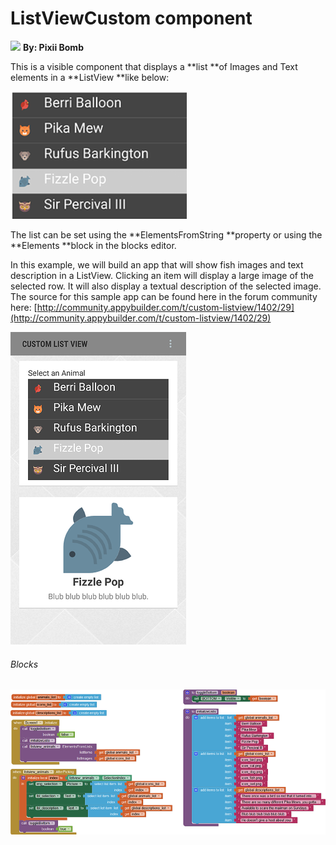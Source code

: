 # ListViewCustom component

![](https://i1.wp.com/AppyBuilder.com/img/pixiibomb3.png) **By: Pixii Bomb**

This is a visible component that displays a **list **of Images and Text elements in a **ListView **like below:

![](/assets/lvCustom1.png)

The list can be set using the **ElementsFromString **property or using the **Elements **block in the blocks editor. 

In this example, we will build an app that will show fish images and text description in a ListView. Clicking an item will display a large image of the selected row. It will also display a textual description of the selected image. The source for this sample app can be found here in the forum community here: [http://community.appybuilder.com/t/custom-listview/1402/29](http://community.appybuilder.com/t/custom-listview/1402/29)

![](/assets/lvCustom2.png)

###### Blocks

###### ![](/assets/lvCustom3.png)



